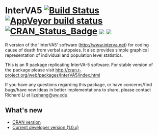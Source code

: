 # InterVA5  [![Build Status](https://travis-ci.org/verbal-autopsy-software/InterVA5.svg?branch=master)](https://travis-ci.org/verbal-autopsy-software/InterVA5) [![AppVeyor build status](https://ci.appveyor.com/api/projects/status/github/verbal-autopsy-software/InterVA5?branch=master&svg=true)](https://ci.appveyor.com/project/verbal-autopsy-software/InterVA5) [![CRAN\_Status\_Badge](https://www.r-pkg.org/badges/version/InterVA5)](https://cran.r-project.org/package=InterVA5) [![](https://cranlogs.r-pkg.org/badges/InterVA5)](https://cran.r-project.org/package=InterVA5) [![](https://cranlogs.r-pkg.org/badges/grand-total/InterVA5?color=orange)](https://cran.r-project.org/package=InterVA5)


R version of the 'InterVA5' software (<http://www.interva.net>) for coding cause of death from verbal autopsies. It also provides simple graphical representation of individual and population level statistics.


This is an R package replicating InterVA-5 software. For stable version of the package please visit http://cran.r-project.org/web/packages/InterVA5/index.html


If you have any questions regarding this package, or have concerns/find bugs/have new ideas in better implementations to share, please contact Richard Li at lizehang@uw.edu. 

## What's new
- [CRAN version](https://cran.r-project.org/web/packages/InterVA5/news.html)
- [Current developer version (1.0.x)](InterVA5_1.0/inst/NEWS.Rd)
